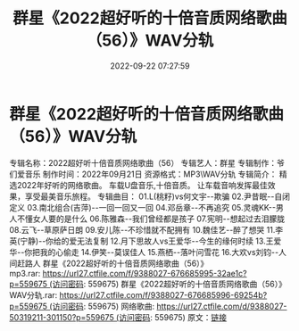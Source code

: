 ﻿---
title: 群星《2022超好听的十倍音质网络歌曲（56）》WAV分轨
date: 2022-09-22 07:27:59
categories: WAV车载音乐、镜像
tags: 华语中文
---
# 群星《2022超好听的十倍音质网络歌曲（56）》WAV分轨

专辑名称：2022超好听十倍音质网络歌曲（56）
专辑艺人：群星
专辑制作：爷们爱音乐
制作时间：2022年09月21日
资源格式：MP3\WAV分轨
专辑简介：
精选2022年好听的网络歌曲。
车载U盘音乐,十倍音质。
让车载音响发挥最佳效果，享受最美音乐旅程。
专辑曲目：
01.L(桃籽)vs何文宇--欺骗
02.尹昔眠--自闭定义
03.南北组合(吉萍)--一回一回又一回
04.邓岳章--不再追究
05.灵魂KK--男人不懂女人要的是什么
06.陈雅森--我们曾经都是孩子
07.宪明--想起过去泪朦胧
08.云飞--草原萨日朗
09.安儿陈--不珍惜就不配拥有
10.魏佳艺--醉了想哭
11.李英(宁静)--你给的爱无法复制
12.月下思故人vs王爱华--今生的缘何时续
13.王爱华--你把我的心偷走
14.伊笑--莫误佳人
15.燕栖--落叶问雪花
16.大欢vs刘钧--人间赶路人
群星《2022超好听的十倍音质网络歌曲（56）》mp3.rar: https://url27.ctfile.com/f/9388027-676685995-32ae1c?p=559675 (访问密码:
559675)
群星《2022超好听的十倍音质网络歌曲（56）》WAV分轨.rar: https://url27.ctfile.com/f/9388027-676685996-69254b?p=559675 (访问密码:
559675)
网络歌曲: https://url27.ctfile.com/d/9388027-50319211-301150?p=559675 (访问密码:
559675)
原文：[链接](https://blog.sina.com.cn/s/blog_1647c7e7601030zjl.html)